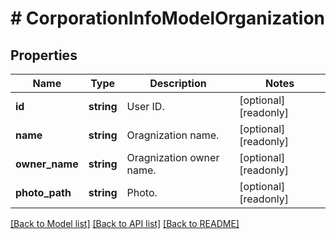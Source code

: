 # # CorporationInfoModelOrganization

## Properties

Name | Type | Description | Notes
------------ | ------------- | ------------- | -------------
**id** | **string** | User ID. | [optional] [readonly]
**name** | **string** | Oragnization name. | [optional] [readonly]
**owner_name** | **string** | Oragnization owner name. | [optional] [readonly]
**photo_path** | **string** | Photo. | [optional] [readonly]

[[Back to Model list]](../../README.md#models) [[Back to API list]](../../README.md#endpoints) [[Back to README]](../../README.md)
